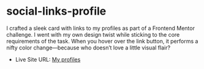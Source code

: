 # social-links-profile
I crafted a sleek card with links to my profiles as part of a Frontend Mentor challenge. I went with my own design twist while sticking to the core requirements of the task. When you hover over the link button, it performs a nifty color change—because who doesn’t love a little visual flair?

- Live Site URL: [My profiles](https://grimm-n.github.io/social-links-profile/)
